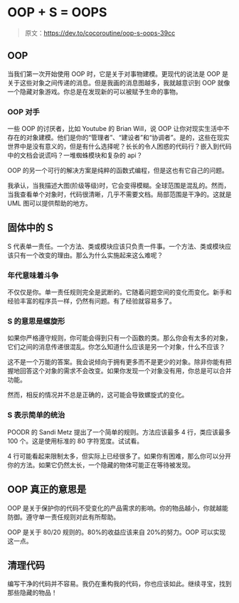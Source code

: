# OOP + S = OOPS

> 原文：<https://dev.to/cocoroutine/oop-s-oops-39cc>

## OOP

当我们第一次开始使用 OOP 时，它是关于对事物建模。更现代的说法是 OOP 是关于这些对象之间传递的消息。但是我画的消息图越多，我就越意识到 OOP 就像一个隐藏对象游戏。你总是在发现新的可以被赋予生命的事物。

### OOP 对手

一些 OOP 的讨厌者，比如 Youtube 的 Brian Will，说 OOP 让你对现实生活中不存在的对象建模。他们是你的“管理者”、“建设者”和“协调者”。是的，这些在现实世界中是没有意义的，但是有什么选择呢？长长的令人困惑的代码行？嵌入到代码中的文档会说谎吗？一堆蜘蛛模块和复杂的 api？

OOP 的另一个可行的解决方案是纯粹的函数式编程，但是这也有它自己的问题。

我承认，当我描述大图(阶级等级)时，它会变得模糊。全球范围是混乱的。然而，当我查看单个对象时，代码很清晰，几乎不需要文档。局部范围是干净的。这就是 UML 图可以提供帮助的地方。

## 固体中的 S

S 代表单一责任。一个方法、类或模块应该只负责一件事。一个方法、类或模块应该只有一个改变的理由。那么为什么实施起来这么难呢？

### 年代意味着斗争

不仅仅是你。单一责任规则完全是武断的。它随着问题空间的变化而变化。新手和经验丰富的程序员一样，仍然有问题。有了经验就容易多了。

### S 的意思是螺旋形

如果你严格遵守规则，你可能会得到只有一个函数的类。那么你会有太多的对象，它们之间的消息传递很混乱。你怎么知道什么应该是另一个对象，什么不应该？

这不是一个万能的答案。我会说倾向于拥有更多而不是更少的对象。除非你能有把握地回答这个对象的需求不会改变。如果你发现一个对象没有用，你总是可以合并功能。

然而，相反的情况并不总是正确的，这可能会导致螺旋式的变化。

### S 表示简单的统治

POODR 的 Sandi Metz 提出了一个简单的规则。方法应该最多 4 行，类应该最多 100 个。这是使用标准的 80 字符宽度。试试看。

4 行可能看起来限制太多，但实际上已经很多了。如果你有困难，那么你可以分开你的方法。如果它仍然太长，一个隐藏的物体可能正在等待被发现。

## OOP 真正的意思是

OOP 是关于保护你的代码不受变化的产品需求的影响。你的物品越小，你就越能防御。遵守单一责任规则对此有所帮助。

OOP 是关于 80/20 规则的。80%的收益应该来自 20%的努力。OOP 可以实现这一点。

## 清理代码

编写干净的代码并不容易。我仍在重构我的代码，你也应该如此。继续寻宝，找到那些隐藏的物品！